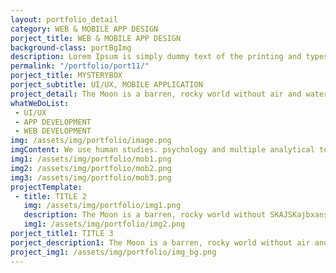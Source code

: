 ```yaml
---
layout: portfolio_detail
category: WEB & MOBILE APP DESIGN
porject_title: WEB & MOBILE APP DESIGN
background-class: portBgImg
description: Lorem Ipsum is simply dummy text of the printing and typesetting industry. Lorem Ipsum is simply dummy text of the...
permalink: "/portfolio/port11/"
porject_title: MYSTERYBOX
porject_subtitle: UI/UX, MOBILE APPLICATION
project_detail: The Moon is a barren, rocky world without air and water. It has dark lava plain on its surface. The Moon is filled wit craters. It has no light of its own. It gets its light from the Sun. The Moo keeps changing its shape as it moves round the Earth. It spins on its axis in 27.3 days stars were named after the Edwin Aldrin were the first ones to set their foot on the Moon on 21 July 1969 They reached the Moon in their space craft named Apollo II.
whatWeDoList: 
 - UI/UX
 - APP DEVELOPMENT
 - WEB DEVELOPMENT
img: /assets/img/portfolio/image.png
imgContent: We use human studies. psychology and multiple analytical tools to define.
img1: /assets/img/portfolio/mob1.png
img2: /assets/img/portfolio/mob2.png
img3: /assets/img/portfolio/mob3.png
projectTemplate: 
 - title: TITLE 2
   img: /assets/img/portfolio/img1.png
   description: The Moon is a barren, rocky world without SKAJSKajbxansbxmsahgd and water.  It spins on its axis in 27.3 days stars were named after the Edwin Aldrin were the first The Moon is a barren, rocky world without air and water.
   img1: /assets/img/portfolio/img2.png
porject_title1: TITLE 3
porject_description1: The Moon is a barren, rocky world without air and water. It has dark lava plain on its surface. The Moon is filled wit craters. It has no light of its The Moon is a barren, rocky world without air and water. It has dark lava plain on its surface.
project_img1: /assets/img/portfolio/img_bg.png
---
```

